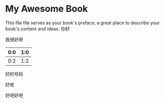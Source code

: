 My Awesome Book
=======

This file file serves as your book's preface, a great place to describe your book's content and ideas.
你好
 
 我很好呀
 
 | 0:0 | 1:0 |
| -- | -- |
| 0:2 | 1:2 |

好的号码

好呢

好吧好吧